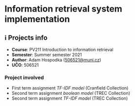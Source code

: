 # Information retrieval system implementation

## ℹ️ Projects info
*   **Course**: PV211 Introduction to information retrieval
*   **Semester**: Summer semester 2021
*   **Author**: Adam Hospodka ([506521@muni.cz](mailto:506521@muni.cz))
*   **UČO**: 506521

### Project involved
* First term assignment *TF-IDF model* (Cranfield Collection)
* Second term assignment *boolean model* (TREC Collection)
* Second term assignment *TF-IDF model* (TREC Collection)



